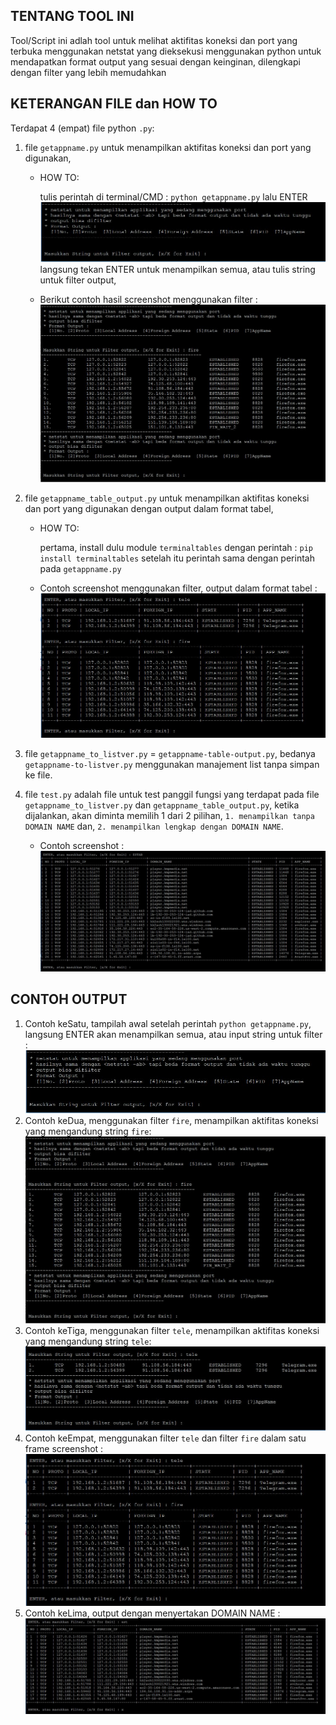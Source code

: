 ## TENTANG TOOL INI 
Tool/Script ini adlah tool untuk melihat aktifitas koneksi dan port yang terbuka menggunakan netstat 
yang dieksekusi menggunakan python untuk mendapatkan format output yang sesuai dengan keinginan, 
dilengkapi dengan filter yang lebih memudahkan

## KETERANGAN FILE dan HOW TO 
Terdapat 4 (empat) file python `.py`: 
1.	file `getappname.py` untuk menampilkan aktifitas koneksi dan port yang digunakan, 
	- HOW TO: 
		
		tulis perintah di terminal/CMD : `python getappname.py` lalu ENTER
		![Tampilah Awal](img_exp/exp0.JPG "Tampilan Awal")
		langsung tekan ENTER untuk menampilkan semua, atau tulis string untuk filter output,
	- Berikut contoh hasil screenshot menggunakan filter : 
		![Filter Contoh Awal](img_exp/exp1.JPG "Filter Contoh Awal")

2.	file `getappname_table_output.py` untuk menampilkan aktifitas koneksi dan port yang digunakan dengan output dalam format tabel,
	- HOW TO:
		
		pertama, install dulu module `terminaltables` dengan perintah : `pip install terminaltables`
		setelah itu perintah sama dengan perintah pada `getappname.py`
	- Contoh screenshot menggunakan filter, output dalam format tabel : 
		![Tampilah empat](img_exp/exp3.JPG "Tampilan empat")
3.	file `getappname_to_listver.py` = `getappname-table-output.py`, bedanya `getappname-to-listver.py` menggunakan manajement list tanpa simpan ke file.
4.	file `test.py` adalah file untuk test panggil fungsi yang terdapat pada file `getappname_to_listver.py` dan `getappname_table_output.py`,
	ketika dijalankan, akan diminta memilih 1 dari 2 pilihan, `1. menampilkan tanpa DOMAIN NAME` dan, `2. menampilkan lengkap dengan DOMAIN NAME`.
	- Contoh screenshot : 
	![Tampilah lima](img_exp/exp41.JPG "Tampilan lima")
	
## CONTOH OUTPUT 
1. Contoh keSatu, tampilah awal setelah perintah `python getappname.py`, langsung ENTER akan menampilkan semua, atau input string untuk filter : 
![Tampilah satu](img_exp/exp0.JPG "Tampilan satu")
2. Contoh keDua, menggunakan filter `fire`, menampilkan aktifitas koneksi yang mengandung string `fire`: 
![Tampilah dua](img_exp/exp1.JPG "Tampilan dua")
3. Contoh keTiga, menggunakan filter `tele`, menampilkan aktifitas koneksi yang mengandung string `tele`: 
![Tampilah tiga](img_exp/exp2.JPG "Tampilan tiga")
4. Contoh keEmpat, menggunakan filter `tele` dan filter `fire` dalam satu frame screenshot :
![Tampilah empat](img_exp/exp3.JPG "Tampilan empat")
5. Contoh keLima, output dengan menyertakan DOMAIN NAME :
![Tampilah lima](img_exp/exp4.JPG "Tampilan lima")
